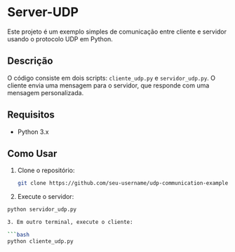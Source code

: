# Server-UDP

Este projeto é um exemplo simples de comunicação entre cliente e servidor usando o protocolo UDP em Python.

## Descrição
O código consiste em dois scripts: `cliente_udp.py` e `servidor_udp.py`. O cliente envia uma mensagem para o servidor, que responde com uma mensagem personalizada.

## Requisitos
- Python 3.x

## Como Usar
1. Clone o repositório:
   ```bash
   git clone https://github.com/seu-username/udp-communication-example.git

2. Execute o servidor:
```bash
python servidor_udp.py

3. Em outro terminal, execute o cliente:

```bash
python cliente_udp.py
